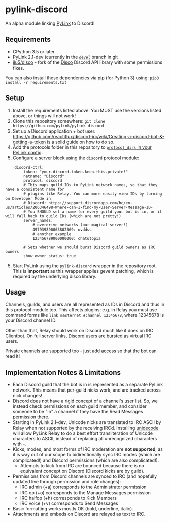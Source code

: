 # pylink-discord

An alpha module linking [PyLink](https://github.com/jlu5/PyLink) to Discord!

## Requirements
- CPython 3.5 or later
- PyLink 2.1-dev (currently in the [*`devel`*](https://github.com/jlu5/PyLink/tree/devel) branch in git
- [jlu5/disco](https://github.com/jlu5/disco) - fork of the [Disco](https://github.com/b1naryth1ef/disco) Discord API library with some permissions fixes.

You can also install these dependencies via pip (for Python 3) using: `pip3 install -r requirements.txt`

## Setup

1) Install the requirements listed above. You MUST use the versions listed above, or things will not work!
2) Clone this repository somewhere: `git clone https://github.com/pylink/pylink-discord`
2) Set up a Discord application + bot user. https://github.com/reactiflux/discord-irc/wiki/Creating-a-discord-bot-&-getting-a-token is a solid guide on how to do so.
3) Add the protocols folder in this repository to [`protocol_dirs` in your PyLink config](https://github.com/jlu5/PyLink/blob/ba17821/example-conf.yml#L57-L60).
4) Configure a server block using the `discord` protocol module:

```
    discord-ctrl:
        token: "your.discord.token.keep.this.private!"
        netname: "Discord"
        protocol: discord
        # This maps guild IDs to PyLink network names, so that they have a consistent name for
        # plugins like Relay. You can more easily view IDs by turning on Developer Mode in
        # Discord: https://support.discordapp.com/hc/en-us/articles/206346498-Where-can-I-find-my-User-Server-Message-ID-
        # You SHOULD set a name for every guild your bot is in, or it will fall back to guild IDs (which are not pretty!)
        server_names:
            # overdrive networks (our magical server!)
            497939890063802369: ovddsc
            # another example
            123456789000000000: chatutopia

        # Sets whether we should burst Discord guild owners as IRC owners
        show_owner_status: true

```

5) Start PyLink using the `pylink-discord` wrapper in the repository root. This is **important** as this wrapper applies gevent patching, which is required by the underlying disco library.

## Usage

Channels, guilds, and users are all represented as IDs in Discord and thus in this protocol module too.
This affects plugins: e.g. in Relay you must use command forms like `link masternet #channel 12345678`, where 12345678 is your Discord channel ID.

Other than that, Relay should work on Discord much like it does on IRC Clientbot. On full server links, Discord users are bursted as virtual IRC users.

Private channels are supported too - just add access so that the bot can read it!

## Implementation Notes & Limitations

- Each Discord guild that the bot is in is represented as a separate PyLink network. This means that per-guild nicks work, and are tracked across nick changes!
- Discord does not have a rigid concept of a channel's user list. So, we instead check permissions on each guild member, and consider someone to be "in" a channel if they have the Read Messages permission there.
- Starting in PyLink 2.1-dev, Unicode nicks are translated to IRC ASCII by Relay when not supported by the receiving IRCd. Installing [unidecode](https://github.com/avian2/unidecode) will allow PyLink Relay to do a best effort transliteration of Unicode characters to ASCII, instead of replacing all unrecognized characters with `-`.
- Kicks, modes, and most forms of IRC moderation are **not supported**, as it is way out of our scope to bidirectionally sync IRC modes (which are complicated!) and Discord permissions (which are also complicated!).
    - Attempts to kick from IRC are bounced because there is no equivalent concept on Discord (Discord kicks are by guild).
- Permissions from Discord channels are synced to IRC (and hopefully updated live through permission and role changes):
    - IRC admin (+a) corresponds to the Administrator permission
    - IRC op (+o) corresponds to the Manage Messages permission
    - IRC halfop (+h) corresponds to Kick Members
    - IRC voice (+v) corresponds to Send Messages
- Basic formatting works mostly OK (bold, underline, italic).
- Attachments and embeds on Discord are relayed as text to IRC.
